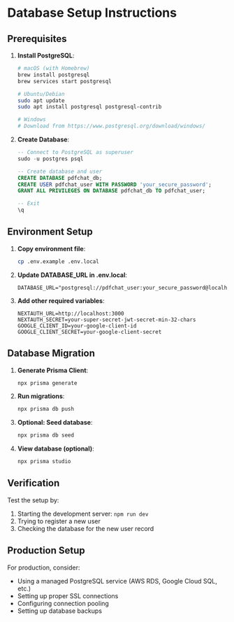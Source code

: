 # Database Setup Instructions

## Prerequisites

1. **Install PostgreSQL**:
   ```bash
   # macOS (with Homebrew)
   brew install postgresql
   brew services start postgresql

   # Ubuntu/Debian
   sudo apt update
   sudo apt install postgresql postgresql-contrib

   # Windows
   # Download from https://www.postgresql.org/download/windows/
   ```

2. **Create Database**:
   ```sql
   -- Connect to PostgreSQL as superuser
   sudo -u postgres psql

   -- Create database and user
   CREATE DATABASE pdfchat_db;
   CREATE USER pdfchat_user WITH PASSWORD 'your_secure_password';
   GRANT ALL PRIVILEGES ON DATABASE pdfchat_db TO pdfchat_user;

   -- Exit
   \q
   ```

## Environment Setup

1. **Copy environment file**:
   ```bash
   cp .env.example .env.local
   ```

2. **Update DATABASE_URL in .env.local**:
   ```
   DATABASE_URL="postgresql://pdfchat_user:your_secure_password@localhost:5432/pdfchat_db"
   ```

3. **Add other required variables**:
   ```
   NEXTAUTH_URL=http://localhost:3000
   NEXTAUTH_SECRET=your-super-secret-jwt-secret-min-32-chars
   GOOGLE_CLIENT_ID=your-google-client-id
   GOOGLE_CLIENT_SECRET=your-google-client-secret
   ```

## Database Migration

1. **Generate Prisma Client**:
   ```bash
   npx prisma generate
   ```

2. **Run migrations**:
   ```bash
   npx prisma db push
   ```

3. **Optional: Seed database**:
   ```bash
   npx prisma db seed
   ```

4. **View database (optional)**:
   ```bash
   npx prisma studio
   ```

## Verification

Test the setup by:
1. Starting the development server: `npm run dev`
2. Trying to register a new user
3. Checking the database for the new user record

## Production Setup

For production, consider:
- Using a managed PostgreSQL service (AWS RDS, Google Cloud SQL, etc.)
- Setting up proper SSL connections
- Configuring connection pooling
- Setting up database backups